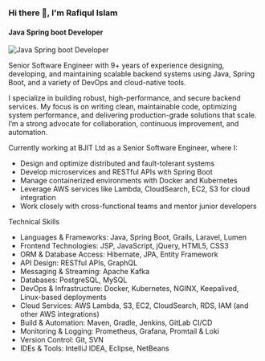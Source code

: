 ### Hi there 👋, I'm Rafiqul Islam
#### Java Spring boot Developer
![Java Spring boot Developer](https://media.licdn.com/dms/image/v2/C5103AQE2qREtruT65w/profile-displayphoto-shrink_200_200/profile-displayphoto-shrink_200_200/0/1576922623043?e=1753315200&v=beta&t=1ILZEVGi60eGF8FWFCZ1589-MxmYRi7fmtGbLhfqf94)

Senior Software Engineer with 9+ years of experience designing, developing, and maintaining scalable backend systems using Java, Spring Boot, and a variety of DevOps and cloud-native tools.

I specialize in building robust, high-performance, and secure backend services. My focus is on writing clean, maintainable code, optimizing system performance, and delivering production-grade solutions that scale. I’m a strong advocate for collaboration, continuous improvement, and automation.

Currently working at BJIT Ltd as a Senior Software Engineer, where I:
- Design and optimize distributed and fault-tolerant systems
- Develop microservices and RESTful APIs with Spring Boot
- Manage containerized environments with Docker and Kubernetes
- Leverage AWS services like Lambda, CloudSearch, EC2, S3 for cloud integration
- Work closely with cross-functional teams and mentor junior developers

Technical Skills
- Languages & Frameworks: Java, Spring Boot, Grails, Laravel, Lumen
- Frontend Technologies: JSP, JavaScript, jQuery, HTML5, CSS3
- ORM & Database Access: Hibernate, JPA, Entity Framework
- API Design: RESTful APIs, GraphQL
- Messaging & Streaming: Apache Kafka
- Databases: PostgreSQL, MySQL
- DevOps & Infrastructure: Docker, Kubernetes, NGINX, Keepalived, Linux-based deployments
- Cloud Services: AWS Lambda, S3, EC2, CloudSearch, RDS, IAM (and other AWS integrations)
- Build & Automation: Maven, Gradle, Jenkins, GitLab CI/CD
- Monitoring & Logging: Prometheus, Grafana, Promtail & Loki
- Version Control: Git, SVN
- IDEs & Tools: IntelliJ IDEA, Eclipse, NetBeans





